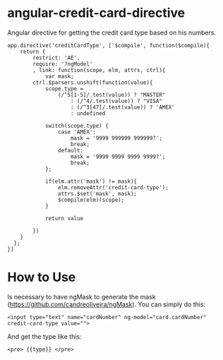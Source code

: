 # angular-credit-card-directive
Angular directive for getting the credit card type based on his numbers.

    app.directive('creditCardType', ['$compile', function($compile){
        return {
            restrict: 'AE',
            require: '?ngModel'
            , link: function(scope, elm, attrs, ctrl){
                var mask;
            ctrl.$parsers.unshift(function(value){
                scope.type =
                    (/^5[1-5]/.test(value)) ? "MASTER"
                        : (/^4/.test(value)) ? "VISA"
                        : (/^3[47]/.test(value)) ? 'AMEX'
                        : undefined

                switch(scope.type) {
                    case 'AMEX':
                        mask = '9999 999999 999999?';
                        break;
                    default:
                        mask = '9999 9999 9999 9999?';
                        break;
                };

                if(elm.attr('mask') != mask){
                    elm.removeAttr('credit-card-type');
                    attrs.$set('mask', mask);
                    $compile(elm)(scope);
                }

                return value

            })
        }
      };
    }]

# How to Use
Is necessary to have ngMask to generate the mask (https://github.com/candreoliveira/ngMask). You can simply do this:

    <input type="text" name="cardNumber" ng-model="card.cardNumber" credit-card-type value="">

And get the type like this:

    <pre> {{type}} </pre>
